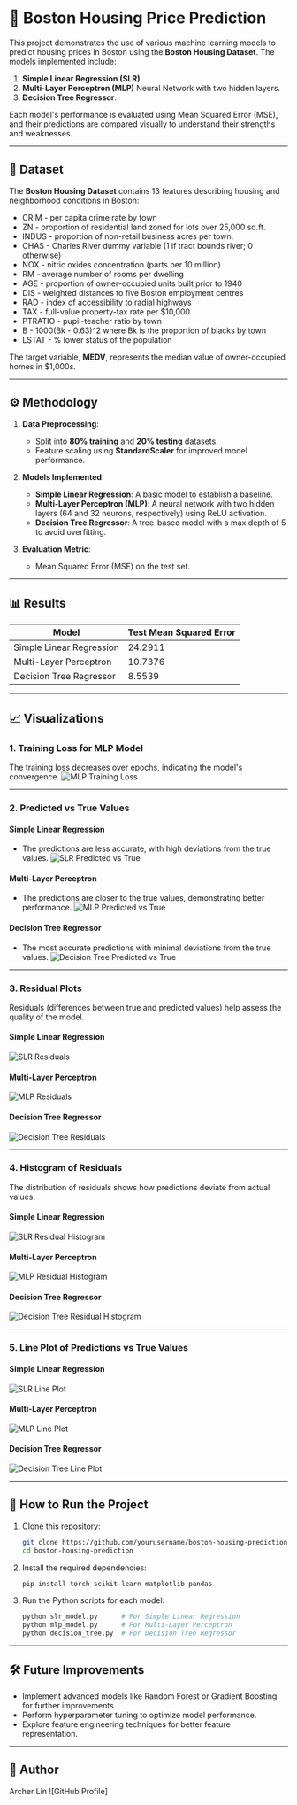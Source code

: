 # 🏡 Boston Housing Price Prediction

This project demonstrates the use of various machine learning models to predict housing prices in Boston using the **Boston Housing Dataset**. The models implemented include:

1. **Simple Linear Regression (SLR)**.
2. **Multi-Layer Perceptron (MLP)** Neural Network with two hidden layers.
3. **Decision Tree Regressor**.

Each model's performance is evaluated using Mean Squared Error (MSE), and their predictions are compared visually to understand their strengths and weaknesses.

---

## 📂 Dataset

The **Boston Housing Dataset** contains 13 features describing housing and neighborhood conditions in Boston:
- CRIM - per capita crime rate by town
- ZN - proportion of residential land zoned for lots over 25,000 sq.ft.
- INDUS - proportion of non-retail business acres per town.
- CHAS - Charles River dummy variable (1 if tract bounds river; 0 otherwise)
- NOX - nitric oxides concentration (parts per 10 million)
- RM - average number of rooms per dwelling
- AGE - proportion of owner-occupied units built prior to 1940
- DIS - weighted distances to five Boston employment centres
- RAD - index of accessibility to radial highways
- TAX - full-value property-tax rate per $10,000
- PTRATIO - pupil-teacher ratio by town
- B - 1000(Bk - 0.63)^2 where Bk is the proportion of blacks by town
- LSTAT - % lower status of the population

The target variable, **MEDV**, represents the median value of owner-occupied homes in $1,000s.

---

## ⚙️ Methodology

1. **Data Preprocessing**:
   - Split into **80% training** and **20% testing** datasets.
   - Feature scaling using **StandardScaler** for improved model performance.

2. **Models Implemented**:
   - **Simple Linear Regression**: A basic model to establish a baseline.
   - **Multi-Layer Perceptron (MLP)**: A neural network with two hidden layers (64 and 32 neurons, respectively) using ReLU activation.
   - **Decision Tree Regressor**: A tree-based model with a max depth of 5 to avoid overfitting.

3. **Evaluation Metric**:
   - Mean Squared Error (MSE) on the test set.

---

## 📊 Results

| Model                 | Test Mean Squared Error |
|-----------------------|-------------------------|
| Simple Linear Regression | 24.2911               |
| Multi-Layer Perceptron  | 10.7376               |
| Decision Tree Regressor  | 8.5539                |

---

## 📈 Visualizations

### 1. Training Loss for MLP Model
The training loss decreases over epochs, indicating the model's convergence.
![MLP Training Loss](./path-to-mlp-loss.png)

---

### 2. Predicted vs True Values

#### **Simple Linear Regression**
- The predictions are less accurate, with high deviations from the true values.
![SLR Predicted vs True](./path-to-slr-scatter.png)

#### **Multi-Layer Perceptron**
- The predictions are closer to the true values, demonstrating better performance.
![MLP Predicted vs True](./path-to-mlp-scatter.png)

#### **Decision Tree Regressor**
- The most accurate predictions with minimal deviations from the true values.
![Decision Tree Predicted vs True](./path-to-dt-scatter.png)

---

### 3. Residual Plots

Residuals (differences between true and predicted values) help assess the quality of the model.

#### **Simple Linear Regression**
![SLR Residuals](./path-to-slr-residuals.png)

#### **Multi-Layer Perceptron**
![MLP Residuals](./path-to-mlp-residuals.png)

#### **Decision Tree Regressor**
![Decision Tree Residuals](./path-to-dt-residuals.png)

---

### 4. Histogram of Residuals

The distribution of residuals shows how predictions deviate from actual values.

#### **Simple Linear Regression**
![SLR Residual Histogram](./path-to-slr-histogram.png)

#### **Multi-Layer Perceptron**
![MLP Residual Histogram](./path-to-mlp-histogram.png)

#### **Decision Tree Regressor**
![Decision Tree Residual Histogram](./path-to-dt-histogram.png)

---

### 5. Line Plot of Predictions vs True Values

#### **Simple Linear Regression**
![SLR Line Plot](./path-to-slr-line.png)

#### **Multi-Layer Perceptron**
![MLP Line Plot](./path-to-mlp-line.png)

#### **Decision Tree Regressor**
![Decision Tree Line Plot](./path-to-dt-line.png)

---

## 🧪 How to Run the Project

1. Clone this repository:
   ```bash
   git clone https://github.com/yourusername/boston-housing-prediction.git
   cd boston-housing-prediction
2. Install the required dependencies:
   ```bash
   pip install torch scikit-learn matplotlib pandas
3. Run the Python scripts for each model:
   ```bash
   python slr_model.py      # For Simple Linear Regression
   python mlp_model.py      # For Multi-Layer Perceptron
   python decision_tree.py  # For Decision Tree Regressor

---

## 🛠️ Future Improvements
- Implement advanced models like Random Forest or Gradient Boosting for further improvements.
- Perform hyperparameter tuning to optimize model performance.
- Explore feature engineering techniques for better feature representation.

---

## 👤 Author
Archer Lin
![GitHub Profile]

